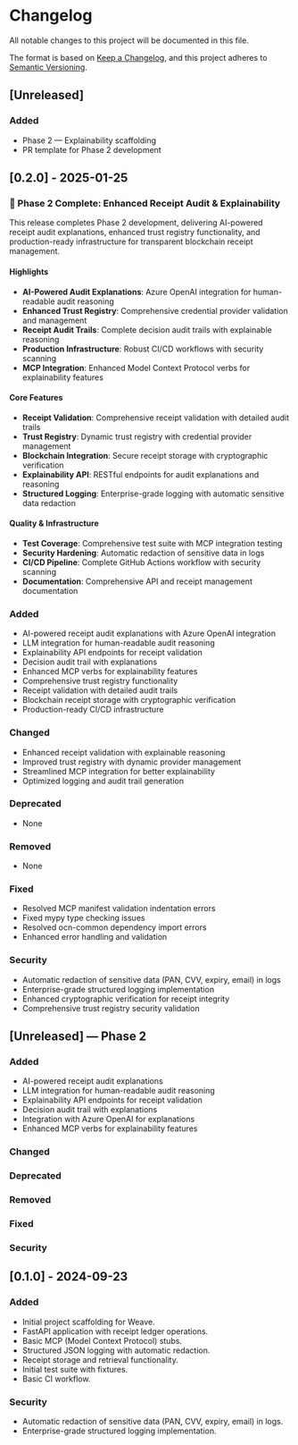 # Changelog

All notable changes to this project will be documented in this file.

The format is based on [Keep a Changelog](https://keepachangelog.com/en/1.0.0/),
and this project adheres to [Semantic Versioning](https://semver.org/spec/v2.0.0.html).

## [Unreleased]

### Added
- Phase 2 — Explainability scaffolding
- PR template for Phase 2 development

## [0.2.0] - 2025-01-25

### 🚀 Phase 2 Complete: Enhanced Receipt Audit & Explainability

This release completes Phase 2 development, delivering AI-powered receipt audit explanations, enhanced trust registry functionality, and production-ready infrastructure for transparent blockchain receipt management.

#### Highlights
- **AI-Powered Audit Explanations**: Azure OpenAI integration for human-readable audit reasoning
- **Enhanced Trust Registry**: Comprehensive credential provider validation and management
- **Receipt Audit Trails**: Complete decision audit trails with explainable reasoning
- **Production Infrastructure**: Robust CI/CD workflows with security scanning
- **MCP Integration**: Enhanced Model Context Protocol verbs for explainability features

#### Core Features
- **Receipt Validation**: Comprehensive receipt validation with detailed audit trails
- **Trust Registry**: Dynamic trust registry with credential provider management
- **Blockchain Integration**: Secure receipt storage with cryptographic verification
- **Explainability API**: RESTful endpoints for audit explanations and reasoning
- **Structured Logging**: Enterprise-grade logging with automatic sensitive data redaction

#### Quality & Infrastructure
- **Test Coverage**: Comprehensive test suite with MCP integration testing
- **Security Hardening**: Automatic redaction of sensitive data in logs
- **CI/CD Pipeline**: Complete GitHub Actions workflow with security scanning
- **Documentation**: Comprehensive API and receipt management documentation

### Added
- AI-powered receipt audit explanations with Azure OpenAI integration
- LLM integration for human-readable audit reasoning
- Explainability API endpoints for receipt validation
- Decision audit trail with explanations
- Enhanced MCP verbs for explainability features
- Comprehensive trust registry functionality
- Receipt validation with detailed audit trails
- Blockchain receipt storage with cryptographic verification
- Production-ready CI/CD infrastructure

### Changed
- Enhanced receipt validation with explainable reasoning
- Improved trust registry with dynamic provider management
- Streamlined MCP integration for better explainability
- Optimized logging and audit trail generation

### Deprecated
- None

### Removed
- None

### Fixed
- Resolved MCP manifest validation indentation errors
- Fixed mypy type checking issues
- Resolved ocn-common dependency import errors
- Enhanced error handling and validation

### Security
- Automatic redaction of sensitive data (PAN, CVV, expiry, email) in logs
- Enterprise-grade structured logging implementation
- Enhanced cryptographic verification for receipt integrity
- Comprehensive trust registry security validation

## [Unreleased] — Phase 2

### Added
- AI-powered receipt audit explanations
- LLM integration for human-readable audit reasoning
- Explainability API endpoints for receipt validation
- Decision audit trail with explanations
- Integration with Azure OpenAI for explanations
- Enhanced MCP verbs for explainability features

### Changed

### Deprecated

### Removed

### Fixed

### Security

## [0.1.0] - 2024-09-23

### Added
- Initial project scaffolding for Weave.
- FastAPI application with receipt ledger operations.
- Basic MCP (Model Context Protocol) stubs.
- Structured JSON logging with automatic redaction.
- Receipt storage and retrieval functionality.
- Initial test suite with fixtures.
- Basic CI workflow.

### Security
- Automatic redaction of sensitive data (PAN, CVV, expiry, email) in logs.
- Enterprise-grade structured logging implementation.
